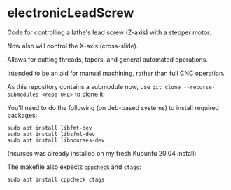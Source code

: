 # electronicLeadScrew
Code for controlling a lathe's lead screw (Z-axis) with a stepper motor.

Now also will control the X-axis (cross-slide).

Allows for cutting threads, tapers, and general automated operations.

Intended to be an aid for manual machining, rather than full CNC operation. 

As this repository contains a submodule now, use `git clone --recurse-submodules <repo URL>` to clone it

You'll need to do the following (on deb-based systems) to install required packages:

    sudo apt install libfmt-dev
    sudo apt install libsfml-dev
    sudo apt install libncurses-dev
    
(ncurses was already installed on my fresh Kubuntu 20.04 install)

The makefile also expects `cppcheck` and `ctags`:

    sudo apt install cppcheck ctags
